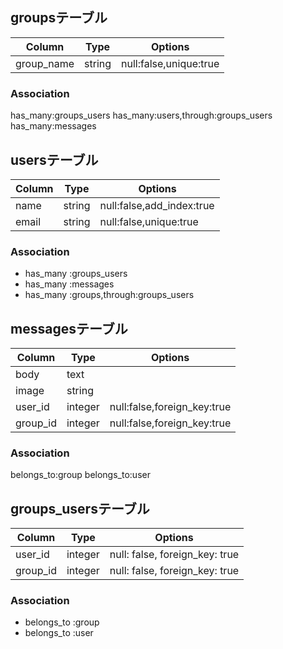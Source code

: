 ## groupsテーブル
|Column|Type|Options|
|------|----|-------|
|group_name|string|null:false,unique:true|

### Association
has_many:groups_users
has_many:users,through:groups_users
has_many:messages

## usersテーブル
|Column|Type|Options|
|------|----|-------|
|name|string|null:false,add_index:true|
|email|string|null:false,unique:true|

### Association
- has_many :groups_users
- has_many :messages
- has_many :groups,through:groups_users

## messagesテーブル
|Column|Type|Options|
|------|----|-------|
|body|text||
|image|string||
|user_id|integer|null:false,foreign_key:true|
|group_id|integer|null:false,foreign_key:true|

### Association
belongs_to:group
belongs_to:user

## groups_usersテーブル
|Column|Type|Options|
|------|----|-------|
|user_id|integer|null: false, foreign_key: true|
|group_id|integer|null: false, foreign_key: true|

### Association
- belongs_to :group
- belongs_to :user
